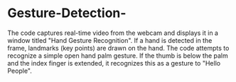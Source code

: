 # Gesture-Detection-
The code captures real-time video from the webcam and displays it in a window titled "Hand Gesture Recognition". If a hand is detected in the frame, landmarks (key points) are drawn on the hand. The code attempts to recognize a simple open hand palm gesture. If the thumb is below the palm and the index finger is extended, it recognizes this as a gesture to "Hello People".
